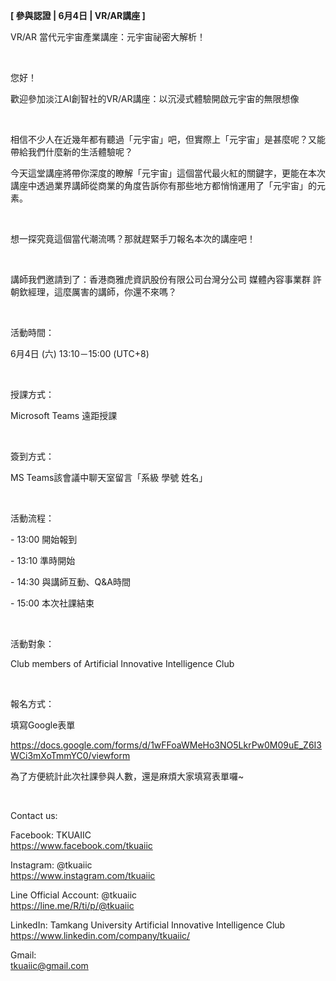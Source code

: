 **[ 參與認證 | 6月4日 | VR/AR講座 ]**

VR/AR 當代元宇宙產業講座：元宇宙祕密大解析！

&nbsp;

您好！

歡迎參加淡江AI創智社的VR/AR講座：以沉浸式體驗開啟元宇宙的無限想像

&nbsp;

相信不少人在近幾年都有聽過「元宇宙」吧，但實際上「元宇宙」是甚麼呢？又能帶給我們什麼新的生活體驗呢？

今天這堂講座將帶你深度的瞭解「元宇宙」這個當代最火紅的關鍵字，更能在本次講座中透過業界講師從商業的角度告訴你有那些地方都悄悄運用了「元宇宙」的元素。

&nbsp;

想一探究竟這個當代潮流嗎？那就趕緊手刀報名本次的講座吧！

&nbsp;

講師我們邀請到了：香港商雅虎資訊股份有限公司台灣分公司 媒體內容事業群 許朝欽經理，這麼厲害的講師，你還不來嗎？

&nbsp;

活動時間：

6月4日 (六) 13:10－15:00 (UTC+8)

&nbsp;

授課方式：

Microsoft Teams 遠距授課

&nbsp;

簽到方式：

MS Teams該會議中聊天室留言「系級 學號 姓名」

&nbsp;

活動流程：

\- 13:00 開始報到

\- 13:10 準時開始

\- 14:30 與講師互動、Q&A時間

\- 15:00 本次社課結束

&nbsp;

活動對象：

Club members of Artificial Innovative Intelligence Club

&nbsp;

報名方式：

填寫Google表單

https://docs.google.com/forms/d/1wFFoaWMeHo3NO5LkrPw0M09uE_Z6I3WCi3mXoTmmYC0/viewform

為了方便統計此次社課參與人數，還是麻煩大家填寫表單囉~

&nbsp;

Contact us:

Facebook: TKUAIIC <br />https://www.facebook.com/tkuaiic

Instagram: @tkuaiic <br />https://www.instagram.com/tkuaiic

Line Official Account: @tkuaiic <br />https://line.me/R/ti/p/@tkuaiic

LinkedIn: Tamkang University Artificial Innovative Intelligence Club <br />https://www.linkedin.com/company/tkuaiic/

Gmail: <br />tkuaiic@gmail.com
